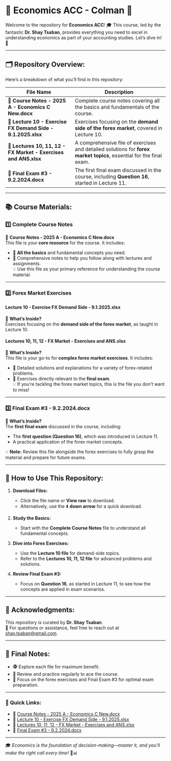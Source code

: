 # 📘 Economics ACC - Colman 📘

Welcome to the repository for **Economics ACC**! 🎓 This course, led by the fantastic **Dr. Shay Tsaban**, provides everything you need to excel in understanding economics as part of your accounting studies. Let’s dive in! 🚀

---

## 🗂️ Repository Overview:
Here’s a breakdown of what you’ll find in this repository:  

| File Name                                        | Description                                                                                                          |
|--------------------------------------------------|----------------------------------------------------------------------------------------------------------------------|
| **📄 Course Notes - 2025 A - Economics C New.docx**   | Complete course notes covering all the basics and fundamentals of the course.                                        |
| **📄 Lecture 10 - Exercise FX Demand Side - 9.1.2025.xlsx** | Exercises focusing on the **demand side of the forex market**, covered in Lecture 10.                                |
| **📄 Lectures 10, 11, 12 - FX Market - Exercises and ANS.xlsx** | A comprehensive file of exercises and detailed solutions for **forex market topics**, essential for the final exam.   |
| **📄 Final Exam #3 - 9.2.2024.docx**                 | The first final exam discussed in the course, including **Question 16**, started in Lecture 11.                      |

---

## 📚 Course Materials:
### 1️⃣ **Complete Course Notes**  
📄 **Course Notes - 2025 A - Economics C New.docx**  
This file is your **core resource** for the course. It includes:  
- 📝 **All the basics** and fundamental concepts you need.  
- 📘 Comprehensive notes to help you follow along with lectures and assignments.  
💡 Use this file as your primary reference for understanding the course material.  

---

### 2️⃣ **Forex Market Exercises**  
#### **Lecture 10 - Exercise FX Demand Side - 9.1.2025.xlsx**  
📄 **What’s Inside?**  
Exercises focusing on the **demand side of the forex market**, as taught in Lecture 10.  

#### **Lectures 10, 11, 12 - FX Market - Exercises and ANS.xlsx**  
📄 **What’s Inside?**  
This file is your go-to for **complex forex market exercises**. It includes:  
- 🌟 Detailed solutions and explanations for a variety of forex-related problems.  
- 🧾 Exercises directly relevant to the **final exam**.  
💡 If you’re tackling the forex market topics, this is the file you don’t want to miss!  

---

### 3️⃣ **Final Exam #3 - 9.2.2024.docx**  
📄 **What’s Inside?**  
The **first final exam** discussed in the course, including:  
- The **first question (Question 16)**, which was introduced in Lecture 11.  
- A practical application of the forex market concepts.  

💡 **Note:** Review this file alongside the forex exercises to fully grasp the material and prepare for future exams.  

---

## 🤔 How to Use This Repository:
1. **Download Files:**  
   - Click the file name or **View raw** to download.  
   - Alternatively, use the ⬇️ **down arrow** for a quick download.  

2. **Study the Basics:**  
   - Start with the **Complete Course Notes** file to understand all fundamental concepts.  

3. **Dive into Forex Exercises:**  
   - Use the **Lecture 10 file** for demand-side topics.  
   - Refer to the **Lectures 10, 11, 12 file** for advanced problems and solutions.  

4. **Review Final Exam #3:**  
   - Focus on **Question 16**, as started in Lecture 11, to see how the concepts are applied in exam scenarios.  

---

## 💌 Acknowledgments:
This repository is curated by **Dr. Shay Tsaban**.  
📧 For questions or assistance, feel free to reach out at [shay.tsaban@gmail.com](mailto:shay.tsaban@gmail.com).  

---

## 🎉 Final Notes:
- 🕵️ Explore each file for maximum benefit.  
- 📆 Review and practice regularly to ace the course.  
- 🌟 Focus on the forex exercises and Final Exam #3 for optimal exam preparation.  

---

### 🌟 Quick Links:
- 📄 [Course Notes - 2025 A - Economics C New.docx](./Course%20Notes%20-%202025%20A%20-%20Economics%20C%20New.docx)  
- 📄 [Lecture 10 - Exercise FX Demand Side - 9.1.2025.xlsx](./Lecture%2010%20-%20Exercise%20FX%20Demand%20Side%20-%209.1.2025.xlsx)  
- 📄 [Lectures 10, 11, 12 - FX Market - Exercises and ANS.xlsx](./Lectures%2010%2C%2011%2C%2012%20-%20FX%20Market%20-%20Exercises%20and%20ANS.xlsx)  
- 📄 [Final Exam #3 - 9.2.2024.docx](./Final%20Exam%20%233%20-%209.2.2024.docx)  

---

🎓 *Economics is the foundation of decision-making—master it, and you’ll make the right call every time!* 💼📊
